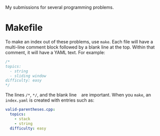 My submissions for several programming problems.

# Makefile
To make an index out of these problems, use `make`. Each file will have a multi-line comment block followed by a blank line at the top. Within that comment, it will have a YAML text. For example:
```C
/*
topics:
  - string
  - sliding window
difficulty: easy
*/

```

The lines `/*`, `*/`, and the blank line ` ` are important. When you `make`, an `index.yaml` is created with entries such as:

```YAML
valid-parentheses.cpp:
  topics:
    - stack
    - string
  difficulty: easy
```
